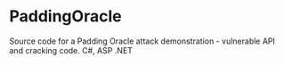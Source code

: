 # PaddingOracle
Source code for a Padding Oracle attack demonstration - vulnerable API and cracking code. C#, ASP .NET
